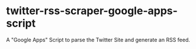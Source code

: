 # twitter-rss-scraper-google-apps-script
A "Google Apps" Script to parse the Twitter Site and generate an RSS feed.
